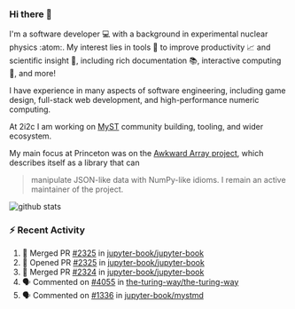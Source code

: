 ### Hi there 👋 

I'm a software developer 💻 with a background in experimental nuclear physics :atom:. My interest lies in tools :wrench: to improve productivity :chart_with_upwards_trend: and scientific insight :telescope:, including rich documentation 📚, interactive computing 🧮, and more! 

I have experience in many aspects of software engineering, including game design, full-stack web development, and high-performance numeric computing. 

At 2i2c I am working on [MyST](https://github.com/jupyter-book/mystmd) community building, tooling, and wider ecosystem. 

My main focus at Princeton was on the [Awkward Array project](awkward-array.org/), which describes itself as a library that can 
> manipulate JSON-like data with NumPy-like idioms. I remain an active maintainer of the project. 

![github stats](https://github-readme-stats.vercel.app/api?username=agoose77&show_icons=true&hide_rank=true&hide_title=true&bg_color=30,e76445,904e95&text_color=efe3ec&icon_color=efe3ec)
<!--
**agoose77/agoose77** is a ✨ _special_ ✨ repository because its `README.md` (this file) appears on your GitHub profile.

Here are some ideas to get you started:

- 🔭 I’m currently working on ...
- 🌱 I’m currently learning ...
- 👯 I’m looking to collaborate on ...
- 🤔 I’m looking for help with ...
- 💬 Ask me about ...
- 📫 How to reach me: ...
- 😄 Pronouns: ...
- ⚡ Fun fact: ...
-->

### :zap: Recent Activity

<!--START_SECTION:activity-->
1. 🎉 Merged PR [#2325](https://github.com/jupyter-book/jupyter-book/pull/2325) in [jupyter-book/jupyter-book](https://github.com/jupyter-book/jupyter-book)
2. 💪 Opened PR [#2325](https://github.com/jupyter-book/jupyter-book/pull/2325) in [jupyter-book/jupyter-book](https://github.com/jupyter-book/jupyter-book)
3. 🎉 Merged PR [#2324](https://github.com/jupyter-book/jupyter-book/pull/2324) in [jupyter-book/jupyter-book](https://github.com/jupyter-book/jupyter-book)
4. 🗣 Commented on [#4055](https://github.com/the-turing-way/the-turing-way/issues/4055#issuecomment-2671215567) in [the-turing-way/the-turing-way](https://github.com/the-turing-way/the-turing-way)
5. 🗣 Commented on [#1336](https://github.com/jupyter-book/mystmd/issues/1336#issuecomment-2671202224) in [jupyter-book/mystmd](https://github.com/jupyter-book/mystmd)
<!--END_SECTION:activity-->
